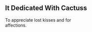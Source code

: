 It Dedicated With Cactuss
-------------------------
To appreciate lost kisses and for  
affections.  

